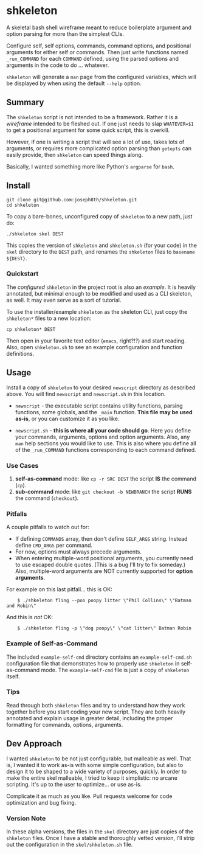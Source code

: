 # shkeleton

A skeletal bash shell wireframe meant to reduce boilerplate argument and option parsing for more than the simplest CLIs.

Configure self, self options, commands, command options, and positional arguments for either self or commands. Then just write functions named `_run_COMMAND` for each `COMMAND` defined, using the parsed options and arguments in the code to do ... whatever.

`shkeleton` will generate a `man` page from the configured variables, which will be displayed by when using the default `--help` option.

## Summary

The `shkeleton` script is not intended to be a framework. Rather it is a *wireframe* intended to be fleshed out. If one just needs to slap `WHATEVER=$1` to get a positional argument for some quick script, this is overkill.

However, if one is writing a script that will see a lot of use, takes lots of arguments, or requires more complicated option parsing than `getopts` can easily provide, then `shkeleton` can speed things along.

Basically, I wanted something more like Python's `argparse` for `bash`.

## Install

    git clone git@github.com:joseph8th/shkeleton.git
    cd shkeleton

To copy a bare-bones, unconfigured copy of `shkeleton` to a new path, just do:

    ./shkeleton skel DEST

This copies the version of `shkeleton` and `shkeleton.sh` (for your code) in the `skel` directory to the `DEST` path, and renames the `shkeleton` files to `basename ${DEST}`.

### Quickstart

The *configured* `shkeleton` in the project root is also an *example*. It is heavily annotated, but minimal enough to be modified and used as a CLI skeleton, as well. It may even serve as a sort of tutorial.

To use the installer/example `shkeleton` as the skeleton CLI, just copy the `shkeleton*` files to a new location:

    cp shkeleton* DEST

Then open in your favorite text editor (`emacs`, right?!?) and start reading. Also, open `shkeleton.sh` to see an example configuration and function definitions.

## Usage

Install a copy of `shkeleton` to your desired `newscript` directory as described above. You will find `newscript` and `newscript.sh` in this location.

  * `newscript` - the executable script contains utility functions, parsing functions, some globals, and the `_main` function. **This file may be used as-is**, or you can customize it as you like.

  * `newscript.sh` - **this is where all your code should go**. Here you define your commands, arguments, options and option arguments. Also, any `man` help sections you would like to use. This is also where you define all of the `_run_COMMAND` functions corresponding to each command defined.

### Use Cases

  1. **self-as-command** mode: like `cp -r SRC DEST` the script **IS** the command (`cp`).
  2. **sub-command** mode: like `git checkout -b NEWBRANCH` the script **RUNS** the command (`checkout`).

### Pitfalls

A couple pitfalls to watch out for:

  * If defining `COMMANDS` array, then don't define `SELF_ARGS` string. Instead define `CMD_ARGS` per command.
  * For now, options must always precede arguments.
  * When entering multiple-word positional arguments, you currently need to use escaped double quotes. (This is a bug I'll try to fix someday.) Also, multiple-word arguments are NOT currently supported for **option arguments**.

For example on this last pitfall... this is OK:

```
    $ ./shkeleton fling --poo poopy litter \"Phil Collins\" \"Batman and Robin\"
```

And this is *not* OK:

```
    $ ./shkeleton fling -p \"dog poopy\" \"cat litter\" Batman Robin
```

### Example of Self-as-Command

The included `example-self-cmd` directory contains an `example-self-cmd.sh` configuration file that demonstrates how to properly use `shkeleton` in self-as-command mode. The `example-self-cmd` file is just a copy of `shkeleton` itself.

### Tips

Read through both `shkeleton` files and try to understand how they work together before you start coding your new script. They are both heavily annotated and explain usage in greater detail, including the proper formatting for commands, options, arguments.

## Dev Approach

I wanted `shkeleton` to be not just configurable, but malleable as well. That is, I wanted it to work as-is with some simple configuration, but also to design it to be shaped to a wide variety of purposes, quickly. In order to make the entire skel malleable, I tried to keep it simplistic: no arcane scripting. It's up to the user to optimize... or use as-is.

Complicate it as much as you like. Pull requests welcome for code optimization and bug fixing.

### Version Note

In these alpha versions, the files in the `skel` directory are just copies of the `shkeleton` files. Once I have a stable and thoroughly vetted version, I'll strip out the configuration in the `skel/shkeleton.sh` file.